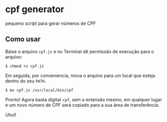 # cpf generator
pequeno script para gerar números de CPF

## Como usar
Baixe o arquivo `cpf.js` e no Terminal dê permissão de execução para o arquivo:

```
$ chmod +x cpf.js
```

Em seguida, por conveniencia, mova o arquivo para um local que esteja dentro do seu `PATH`.

```
$ mv cpf.js /usr/local/bin/cpf
```

Pronto! Agora basta digitar `cpf`, sem a extensão mesmo, em qualquer lugar e um novo número de CPF será copiado para a sua área de transferência.

Uhul!
